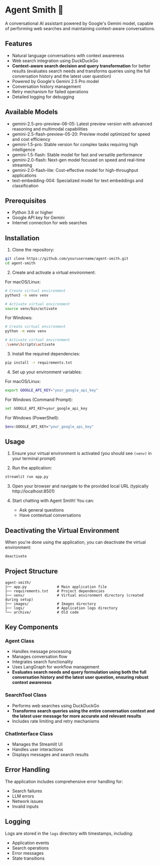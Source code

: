 # Agent Smith 🤖

A conversational AI assistant powered by Google's Gemini model, capable of performing web searches and maintaining context-aware conversations.

## Features

- Natural language conversations with context awareness
- Web search integration using DuckDuckGo
- **Context-aware search decision and query transformation** for better results (evaluates search needs and transforms queries using the full conversation history and the latest user question)
- Powered by Google's Gemini 2.5 Pro model
- Conversation history management
- Retry mechanism for failed operations
- Detailed logging for debugging

## Available Models

- gemini-2.5-pro-preview-06-05: Latest preview version with advanced reasoning and multimodal capabilities
- gemini-2.5-flash-preview-05-20: Preview model optimized for speed and cost efficiency
- gemini-1.5-pro: Stable version for complex tasks requiring high intelligence
- gemini-1.5-flash: Stable model for fast and versatile performance
- gemini-2.0-flash: Next-gen model focused on speed and real-time streaming
- gemini-2.0-flash-lite: Cost-effective model for high-throughput applications
- text-embedding-004: Specialized model for text embeddings and classification

## Prerequisites

- Python 3.8 or higher
- Google API key for Gemini
- Internet connection for web searches

## Installation

1. Clone the repository:
```bash
git clone https://github.com/yourusername/agent-smith.git
cd agent-smith
```

2. Create and activate a virtual environment:

For macOS/Linux:
```bash
# Create virtual environment
python3 -m venv venv

# Activate virtual environment
source venv/bin/activate
```

For Windows:
```bash
# Create virtual environment
python -m venv venv

# Activate virtual environment
.\venv\Scripts\activate
```

3. Install the required dependencies:
```bash
pip install -r requirements.txt
```

4. Set up your environment variables:

For macOS/Linux:
```bash
export GOOGLE_API_KEY="your_google_api_key"
```

For Windows (Command Prompt):
```bash
set GOOGLE_API_KEY=your_google_api_key
```

For Windows (PowerShell):
```bash
$env:GOOGLE_API_KEY="your_google_api_key"
```

## Usage

1. Ensure your virtual environment is activated (you should see `(venv)` in your terminal prompt)

2. Run the application:
```bash
streamlit run app.py
```

3. Open your browser and navigate to the provided local URL (typically http://localhost:8501)

4. Start chatting with Agent Smith! You can:
   - Ask general questions
   - Have contextual conversations

## Deactivating the Virtual Environment

When you're done using the application, you can deactivate the virtual environment:

```bash
deactivate
```

## Project Structure

```
agent-smith/
├── app.py              # Main application file
├── requirements.txt    # Project dependencies
├── venv/               # Virtual environment directory (created during setup)
├── images/             # Images directory
├── logs/               # Application logs directory
└── archive/            # Old code
```

## Key Components

### Agent Class
- Handles message processing
- Manages conversation flow
- Integrates search functionality
- Uses LangGraph for workflow management
- **Evaluates search needs and query formulation using both the full conversation history and the latest user question, ensuring robust context awareness**

### SearchTool Class
- Performs web searches using DuckDuckGo
- **Transforms search queries using the entire conversation context and the latest user message for more accurate and relevant results**
- Includes rate limiting and retry mechanisms

### ChatInterface Class
- Manages the Streamlit UI
- Handles user interactions
- Displays messages and search results

## Error Handling

The application includes comprehensive error handling for:
- Search failures
- LLM errors
- Network issues
- Invalid inputs

## Logging

Logs are stored in the `logs` directory with timestamps, including:
- Application events
- Search operations
- Error messages
- State transitions